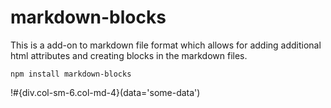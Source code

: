 # markdown-blocks

This is a add-on to markdown file format which allows for adding additional html attributes and creating blocks in the markdown files.

`npm install markdown-blocks`

!#{div.col-sm-6.col-md-4}(data='some-data')
